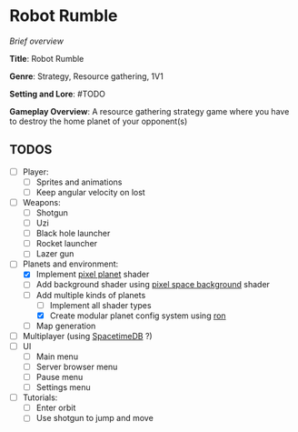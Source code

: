 # Robot Rumble

_Brief overview_

**Title**: Robot Rumble

**Genre**: Strategy, Resource gathering, 1V1

**Setting and Lore**: #TODO

**Gameplay Overview**: A resource gathering strategy game where you have to destroy the home planet of your opponent(s)

## TODOS

- [ ] Player:
  - [ ] Sprites and animations
  - [ ] Keep angular velocity on lost
- [ ] Weapons:
  - [ ] Shotgun
  - [ ] Uzi
  - [ ] Black hole launcher
  - [ ] Rocket launcher
  - [ ] Lazer gun
- [ ] Planets and environment:
  - [x] Implement [pixel planet](https://deep-fold.itch.io/pixel-planet-generator) shader
  - [ ] Add background shader using [pixel space background](https://deep-fold.itch.io/space-background-generator) shader
  - [ ] Add multiple kinds of planets
    - [ ] Implement all shader types
    - [x] Create modular planet config system using [ron](https://github.com/ron-rs/ron)
  - [ ] Map generation
- [ ] Multiplayer (using [SpacetimeDB](https://spacetimedb.com/) ?)
- [ ] UI
  - [ ] Main menu
  - [ ] Server browser menu
  - [ ] Pause menu
  - [ ] Settings menu
- [ ] Tutorials:
  - [ ] Enter orbit
  - [ ] Use shotgun to jump and move
